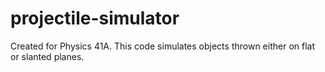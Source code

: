 # projectile-simulator

Created for Physics 41A. This code simulates objects thrown either on flat or slanted planes.
